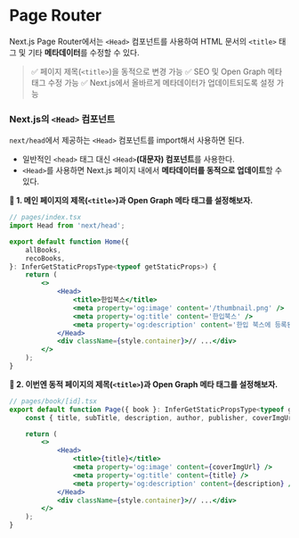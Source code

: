 # Page Router

Next.js Page Router에서는 `<Head>` 컴포넌트를 사용하여 HTML 문서의 `<title>` 태그 및 기타 **메타데이터**를 수정할 수 있다.

> ✅ 페이지 제목(`<title>`)을 동적으로 변경 가능
> ✅ SEO 및 Open Graph 메타 태그 수정 가능
> ✅ Next.js에서 올바르게 메타데이터가 업데이트되도록 설정 가능

### Next.js의 `<Head>` 컴포넌트

`next/head`에서 제공하는 `<Head>` 컴포넌트를 import해서 사용하면 된다.

-   일반적인 `<head>` 태그 대신 `<Head>`**(대문자) 컴포넌트**를 사용한다.
-   `<Head>`를 사용하면 Next.js 페이지 내에서 **메타데이터를 동적으로 업데이트**할 수 있다.

**📝 1. 메인 페이지의 제목(`<title>`)과 Open Graph 메타 태그를 설정해보자.**

```jsx
// pages/index.tsx
import Head from 'next/head';

export default function Home({
    allBooks,
    recoBooks,
}: InferGetStaticPropsType<typeof getStaticProps>) {
    return (
        <>
            <Head>
                <title>한입북스</title>
                <meta property='og:image' content='/thumbnail.png' />
                <meta property='og:title' content='한입북스' />
                <meta property='og:description' content='한입 북스에 등록된 도서들을 만나보세요' />
            </Head>
            <div className={style.container}>// ...</div>
        </>
    );
}
```

**📝 2. 이번엔 동적 페이지의 제목(`<title>`)과 Open Graph 메타 태그를 설정해보자.**

```jsx
// pages/book/[id].tsx
export default function Page({ book }: InferGetStaticPropsType<typeof getStaticProps>) {
    const { title, subTitle, description, author, publisher, coverImgUrl } = book;

    return (
        <>
            <Head>
                <title>{title}</title>
                <meta property='og:image' content={coverImgUrl} />
                <meta property='og:title' content={title} />
                <meta property='og:description' content={description} />
            </Head>
            <div className={style.container}>// ...</div>
        </>
    );
}
```

<br>
